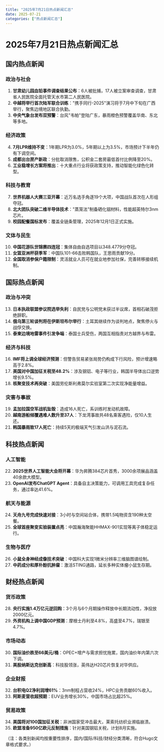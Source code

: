 ```yaml
---
title: "2025年7月21日热点新闻汇总"
date: 2025-07-21
categories: ["热点新闻汇总"]
---
```


# 2025年7月21日热点新闻汇总

## 国内热点新闻

### 政治与社会
1. **甘肃幼儿园血铅事件调查结果公布**：6人被批捕，17人被立案审查调查，甘肃省人民医院全面托管天水市第二人民医院。
2. **中越将举行首次陆军联合训练**："携手同行-2025"演习将于7月中下旬在广西举行，聚焦边境地区联合执勤。
3. **中央气象台发布双预警**：台风"韦帕"登陆广东，暴雨橙色预警覆盖华南、东北等多地。

### 经济政策
4. **7月LPR维持不变**：1年期LPR为3.0%，5年期以上为3.5%，市场预计下半年仍有下调空间。
5. **成都出台房产新政**：分批取消限售，公积金二套房最低首付比例降至20%。
6. **工业稳增长方案将推出**：十大重点行业将获政策支持，推动智能化绿色化转型。

### 科技与教育
7. **世界机器人大赛三亚开幕**：近万名选手角逐19个大项，中国战队首次在人形组夺冠。
8. **北大团队突破二维半导体技术**："蒸笼法"制备硒化铟材料，性能超英特尔3nm芯片。
9. **校园配餐国标发布**：覆盖全链条管理，2025年12月1日正式实施。

### 文体与民生
10. **中国花游队世锦赛四连冠**：集体自由自选项目以348.4779分夺冠。
11. **女篮亚洲杯获季军**：中国队101-66击败韩国队，王思雨贡献19分。
12. **全国取消参保户籍限制**：灵活就业人员可在就业地参加社保，完善转移接续机制。

## 国际热点新闻

### 政治与冲突
13. **日本执政联盟参议院选举失利**：自民党与公明党未获过半议席，首相石破茂拒绝辞职。
14. **俄乌第三轮谈判将在伊斯坦布尔举行**：土耳其继续作为谈判地点，聚焦停火与战俘交换。
15. **泰柬边境地雷事件引发争端**：泰国士兵受伤，两国互相指责对方越界与布雷。

### 经济与科技
16. **IMF将上调全球经济预测**：但警告贸易紧张局势仍构成下行风险，预计增速略高于2.8%。
17. **美国对中国加征关税至48.2%**：涉及钢铝、电子等行业，韩国半导体出口逆势增长9.5%。
18. **核聚变技术再突破**：美国劳伦斯利弗莫尔实验室第二次实现净能量增益。

### 灾害与事故
19. **孟加拉国空军战机坠毁**：造成16人死亡，系训练时发动机故障。
20. **越南游船倾覆遇难人数升至37人**：下龙湾事故共48名乘客遇险，仅10人生还。
21. **韩国暴雨致17人死亡**：持续5天的极端天气引发山洪与泥石流。

## 科技热点新闻

### 人工智能
22. **2025世界人工智能大会将开幕**：华为昇腾384芯片首秀，3000余项展品涵盖40余款大模型。
23. **OpenAI发布ChatGPT Agent**：具备自主决策能力，可调用工具完成复杂任务，通过率达41.6%。

### 航天与能源
24. **天舟九号完成快速对接**：3小时与空间站合体，携带1.5吨物资含190种太空餐。
25. **全球首座聚变实验装置点亮**：中国瀚海聚能HHMAX-901实现等离子体稳定运行。

### 生物与医疗
26. **小鼠全身神经成像技术突破**：中国科大实现1微米分辨率三维脑图谱绘制。
27. **中药成分和厚朴酚抗肿廇**：激活STING通路，延长多种实体瘤小鼠生存期。

## 财经热点新闻

### 货币政策
28. **央行实施1.4万亿元逆回购**：3个月与6个月期操作释放中长期流动性，净投放2000亿元。
29. **外资机构上调中国GDP预测**：摩根士丹利至4.8%，高盛至4.7%，瑞银至4.7%。

### 市场动态
30. **国际油价跌至66美元/桶**：OPEC+增产与需求担忧拖累，国内油价年内第六次下调。
31. **美股纳斯达克创新高**：科技股领涨，英伟达H20芯片恢复对华供应。

### 企业财报
32. **台积电Q2净利润增61%**：3nm制程占营收24%，HPC业务贡献60%收入。
33. **阿斯麦营收超预期**：EUV业务增长30%，中国市场占比超25%。

### 贸易政策
34. **美国将对100国加征关税**：非洲国家受冲击最大，莱索托纺织业濒临崩溃。
35. **欧盟准备950亿欧元反制措施**：针对美国钢铝关税，计划8月实施。

（注：各类别新闻均按重要性排序，国内/国际/科技/财经分类清晰，符合Hugo文章格式要求。）